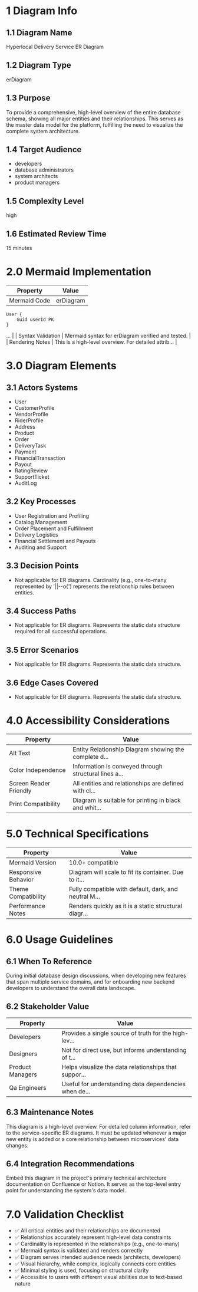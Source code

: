 # 1 Diagram Info

## 1.1 Diagram Name

Hyperlocal Delivery Service ER Diagram

## 1.2 Diagram Type

erDiagram

## 1.3 Purpose

To provide a comprehensive, high-level overview of the entire database schema, showing all major entities and their relationships. This serves as the master data model for the platform, fulfilling the need to visualize the complete system architecture.

## 1.4 Target Audience

- developers
- database administrators
- system architects
- product managers

## 1.5 Complexity Level

high

## 1.6 Estimated Review Time

15 minutes

# 2.0 Mermaid Implementation

| Property | Value |
|----------|-------|
| Mermaid Code | erDiagram
    User {
        Guid userId PK
    }
... |
| Syntax Validation | Mermaid syntax for erDiagram verified and tested. |
| Rendering Notes | This is a high-level overview. For detailed attrib... |

# 3.0 Diagram Elements

## 3.1 Actors Systems

- User
- CustomerProfile
- VendorProfile
- RiderProfile
- Address
- Product
- Order
- DeliveryTask
- Payment
- FinancialTransaction
- Payout
- RatingReview
- SupportTicket
- AuditLog

## 3.2 Key Processes

- User Registration and Profiling
- Catalog Management
- Order Placement and Fulfillment
- Delivery Logistics
- Financial Settlement and Payouts
- Auditing and Support

## 3.3 Decision Points

- Not applicable for ER diagrams. Cardinality (e.g., one-to-many represented by '||--o{') represents the relationship rules between entities.

## 3.4 Success Paths

- Not applicable for ER diagrams. Represents the static data structure required for all successful operations.

## 3.5 Error Scenarios

- Not applicable for ER diagrams. Represents the static data structure.

## 3.6 Edge Cases Covered

- Not applicable for ER diagrams. Represents the static data structure.

# 4.0 Accessibility Considerations

| Property | Value |
|----------|-------|
| Alt Text | Entity Relationship Diagram showing the complete d... |
| Color Independence | Information is conveyed through structural lines a... |
| Screen Reader Friendly | All entities and relationships are defined with cl... |
| Print Compatibility | Diagram is suitable for printing in black and whit... |

# 5.0 Technical Specifications

| Property | Value |
|----------|-------|
| Mermaid Version | 10.0+ compatible |
| Responsive Behavior | Diagram will scale to fit its container. Due to it... |
| Theme Compatibility | Fully compatible with default, dark, and neutral M... |
| Performance Notes | Renders quickly as it is a static structural diagr... |

# 6.0 Usage Guidelines

## 6.1 When To Reference

During initial database design discussions, when developing new features that span multiple service domains, and for onboarding new backend developers to understand the overall data landscape.

## 6.2 Stakeholder Value

| Property | Value |
|----------|-------|
| Developers | Provides a single source of truth for the high-lev... |
| Designers | Not for direct use, but informs understanding of t... |
| Product Managers | Helps visualize the data relationships that suppor... |
| Qa Engineers | Useful for understanding data dependencies when de... |

## 6.3 Maintenance Notes

This diagram is a high-level overview. For detailed column information, refer to the service-specific ER diagrams. It must be updated whenever a major new entity is added or a core relationship between microservices' data changes.

## 6.4 Integration Recommendations

Embed this diagram in the project's primary technical architecture documentation on Confluence or Notion. It serves as the top-level entry point for understanding the system's data model.

# 7.0 Validation Checklist

- ✅ All critical entities and their relationships are documented
- ✅ Relationships accurately represent high-level data constraints
- ✅ Cardinality is represented in the relationships (e.g., one-to-many)
- ✅ Mermaid syntax is validated and renders correctly
- ✅ Diagram serves intended audience needs (architects, developers)
- ✅ Visual hierarchy, while complex, logically connects core entities
- ✅ Minimal styling is used, focusing on structural clarity
- ✅ Accessible to users with different visual abilities due to text-based nature

